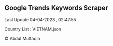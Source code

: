 

## Google Trends Keywords Scraper 
 
Last Update 04-04-2023 , 02:47:55

Country List :
VIETNAM.json



© Abdul Muttaqin 

